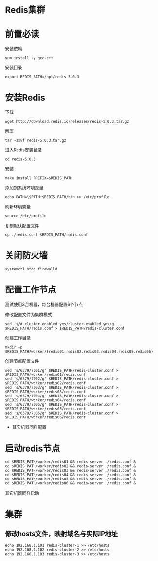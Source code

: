 # Redis集群

# 前置必读

安装依赖 
```
yum install -y gcc-c++
```
安装目录 
```
export REDIS_PATH=/opt/redis-5.0.3
```

# 安装Redis

下载 
```
wget http://download.redis.io/releases/redis-5.0.3.tar.gz
```
解压 
```
tar -zxvf redis-5.0.3.tar.gz
```
进入Redis安装目录
```
cd redis-5.0.3
```
安装 
```
make install PREFIX=$REDIS_PATH
```
添加到系统环境变量 
```
echo PATH=\$PATH:$REDIS_PATH/bin >> /etc/profile
```
刷新环境变量 
```
source /etc/profile
```
复制默认配置文件 
```
cp ./redis.conf $REDIS_PATH/redis.conf
```

# 关闭防火墙
```
systemctl stop firewalld
```


# 配置工作节点
测试使用3台机器，每台机器配置6个节点

修改配置文件为集群模式 
```
sed 's/# cluster-enabled yes/cluster-enabled yes/g' $REDIS_PATH/redis.conf > $REDIS_PATH/redis-cluster.conf
```
创建工作目录          
```
mkdir -p $REDIS_PATH/worker/{redis01,redis02,redis03,redis04,redis05,redis06}
```
创建节点配置文件 
```
sed 's/6379/7001/g' $REDIS_PATH/redis-cluster.conf > $REDIS_PATH/worker/redis01/redis.conf
sed 's/6379/7002/g' $REDIS_PATH/redis-cluster.conf > $REDIS_PATH/worker/redis02/redis.conf
sed 's/6379/7003/g' $REDIS_PATH/redis-cluster.conf > $REDIS_PATH/worker/redis03/redis.conf
sed 's/6379/7004/g' $REDIS_PATH/redis-cluster.conf > $REDIS_PATH/worker/redis04/redis.conf
sed 's/6379/7005/g' $REDIS_PATH/redis-cluster.conf > $REDIS_PATH/worker/redis05/redis.conf
sed 's/6379/7006/g' $REDIS_PATH/redis-cluster.conf > $REDIS_PATH/worker/redis06/redis.conf
```
+ 其它机器同样配置


# 启动redis节点

```
cd $REDIS_PATH/worker/redis01 && redis-server ./redis.conf &
cd $REDIS_PATH/worker/redis02 && redis-server ./redis.conf &
cd $REDIS_PATH/worker/redis03 && redis-server ./redis.conf &
cd $REDIS_PATH/worker/redis04 && redis-server ./redis.conf &
cd $REDIS_PATH/worker/redis05 && redis-server ./redis.conf &
cd $REDIS_PATH/worker/redis06 && redis-server ./redis.conf &
```
其它机器同样启动


# 集群

## 修改hosts文件，映射域名与实际IP地址


```
echo 192.168.1.101 redis-cluster-1 >> /etc/hosts
echo 192.168.1.102 redis-cluster-2 >> /etc/hosts
echo 192.168.1.103 redis-cluster-3 >> /etc/hosts
```
